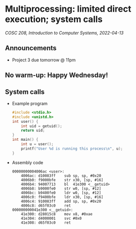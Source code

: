 # Multiprocessing: limited direct execution; system calls
_COSC 208, Introduction to Computer Systems, 2022-04-13_

## Announcements
* Project 3 due tomorrow @ 11pm

## No warm-up: Happy Wednesday!

## System calls
* Example program
    ```C
    #include <stdio.h>
    #include <unistd.h>
    int user() {
        int uid = getuid();
        return uid;
    }
    int main() {
        int u = user();
        printf("User %d is running this process\n", u);
    }
    ```
* Assembly code
    ```
    00000000004006ac <user>:
        4006ac:	d10083ff 	sub	sp, sp, #0x20
        4006b0:	f9000bfe 	str	x30, [sp, #16]
        4006b4:	94007713 	bl	41e300 <__getuid>
        4006b8:	b9000fe0 	str	w0, [sp, #12]
        4006bc:	b9400fe0 	ldr	w0, [sp, #12]
        4006c0:	f9400bfe 	ldr	x30, [sp, #16]
        4006c4:	910083ff 	add	sp, sp, #0x20
        4006c8:	d65f03c0 	ret
    000000000041e300 <__getuid>:
        41e300:	d28015c8 	mov	x8, #0xae
        41e304:	d4000001 	svc	#0x0
        41e308:	d65f03c0 	ret
    ```
